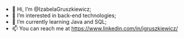 - 👋 Hi, I’m @IzabelaGruszkiewicz;
- 👀 I’m interested in back-end technologies;
- 🌱 I’m currently learning Java and SQL;
- 📫 You can reach me at https://www.linkedin.com/in/igruszkiewicz/


<!---
IzabelaGruszkiewicz/IzabelaGruszkiewicz is a ✨ special ✨ repository because its `README.md` (this file) appears on your GitHub profile.
You can click the Preview link to take a look at your changes.
--->
